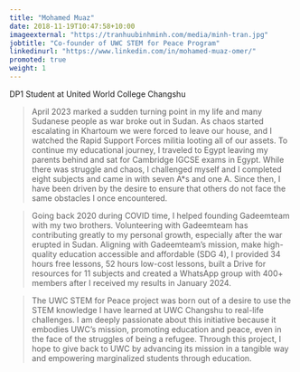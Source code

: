 ```yaml
---
title: "Mohamed Muaz"
date: 2018-11-19T10:47:58+10:00
imageexternal: "https://tranhuubinhminh.com/media/minh-tran.jpg"
jobtitle: "Co-founder of UWC STEM for Peace Program"
linkedinurl: "https://www.linkedin.com/in/mohamed-muaz-omer/"
promoted: true
weight: 1
---
```

DP1 Student at United World College Changshu
> April 2023 marked a sudden turning point in my life and many Sudanese people as war broke out in Sudan. As chaos started escalating in Khartoum we were forced to leave our house, and I watched the Rapid Support Forces militia looting all of our assets. To continue my educational journey, I traveled to Egypt leaving my parents behind and sat for Cambridge IGCSE exams in Egypt. While there was struggle and chaos, I challenged myself and I completed eight subjects and came in with seven A*s and one A. Since then, I have been driven by the desire to ensure that others do not face the same obstacles I once encountered.

> Going back 2020 during COVID time, I helped founding Gadeemteam with my two brothers. Volunteering with Gadeemteam has contributing greatly to my personal growth, especially after the war erupted in Sudan. Aligning with Gadeemteam’s mission, make high-quality education accessible and affordable (SDG 4), I provided 34 hours free lessons, 52 hours low-cost lessons, built a Drive for resources for 11 subjects and created a WhatsApp group with 400+ members after I received my results in January 2024.

> The UWC STEM for Peace project was born out of a desire to use the STEM knowledge I have learned at UWC Changshu to real-life challenges. I am deeply passionate about this initiative because it embodies UWC’s mission, promoting education and peace, even in the face of the struggles of being a refugee. Through this project, I hope to give back to UWC by advancing its mission in a tangible way and empowering marginalized students through education.

